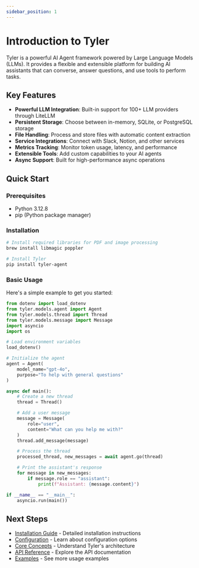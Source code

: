 ```yaml
---
sidebar_position: 1
---
```


# Introduction to Tyler

Tyler is a powerful AI Agent framework powered by Large Language Models (LLMs). It provides a flexible and extensible platform for building AI assistants that can converse, answer questions, and use tools to perform tasks.

## Key Features

- **Powerful LLM Integration**: Built-in support for 100+ LLM providers through LiteLLM
- **Persistent Storage**: Choose between in-memory, SQLite, or PostgreSQL storage
- **File Handling**: Process and store files with automatic content extraction
- **Service Integrations**: Connect with Slack, Notion, and other services
- **Metrics Tracking**: Monitor token usage, latency, and performance
- **Extensible Tools**: Add custom capabilities to your AI agents
- **Async Support**: Built for high-performance async operations

## Quick Start

### Prerequisites

- Python 3.12.8
- pip (Python package manager)

### Installation

```bash
# Install required libraries for PDF and image processing
brew install libmagic poppler

# Install Tyler
pip install tyler-agent
```

### Basic Usage

Here's a simple example to get you started:

```python
from dotenv import load_dotenv
from tyler.models.agent import Agent
from tyler.models.thread import Thread
from tyler.models.message import Message
import asyncio
import os

# Load environment variables
load_dotenv()

# Initialize the agent
agent = Agent(
    model_name="gpt-4o",
    purpose="To help with general questions"
)

async def main():
    # Create a new thread
    thread = Thread()

    # Add a user message
    message = Message(
        role="user",
        content="What can you help me with?"
    )
    thread.add_message(message)

    # Process the thread
    processed_thread, new_messages = await agent.go(thread)

    # Print the assistant's response
    for message in new_messages:
        if message.role == "assistant":
            print(f"Assistant: {message.content}")

if __name__ == "__main__":
    asyncio.run(main())
```

## Next Steps

- [Installation Guide](./installation.md) - Detailed installation instructions
- [Configuration](./configuration.md) - Learn about configuration options
- [Core Concepts](./core-concepts.md) - Understand Tyler's architecture
- [API Reference](./category/api-reference) - Explore the API documentation
- [Examples](./category/examples) - See more usage examples
